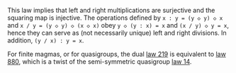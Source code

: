 This law implies that left and right multiplications are surjective and the squaring map is injective.  The operations defined by `x : y = (y ◇ y) ◇ x` and `x / y = (y ◇ y) ◇ (x ◇ x)` obey `y ◇ (y : x) = x` and `(x / y) ◇ y = x`, hence they can serve as (not necessarily unique) left and right divisions.  In addition, `(y / x) : y = x`.

For finite magmas, or for quasigroups, the dual [law 219](https://teorth.github.io/equational_theories/implications/?219) is equivalent to [law 880](https://teorth.github.io/equational_theories/implications/?880), which is a twist of the semi-symmetric quasigroup [law 14](https://teorth.github.io/equational_theories/implications/?14).
